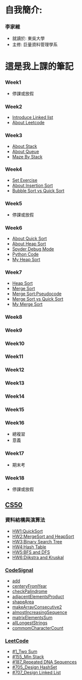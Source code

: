 # 自我簡介:
### **李家維** 
* 就讀於: 東吳大學
* 主修: 巨量資料管理學系
# 這是我上課的筆記
### Week1
- 停課或放假
### Week2
- [Introduce Linked list](https://www.youtube.com/watch?v=WwfhLC16bis&feature=emb_logo)
- [About Leetcode](https://leetcode.com/problemset/all/)
### Week3
- [About Stack](http://alrightchiu.github.io/SecondRound/stack-introjian-jie.html)
- [About Queue](http://alrightchiu.github.io/SecondRound/priority-queueintrojian-jie.html)
- [Maze By Stack](https://www.youtube.com/watch?v=yCQLluCn3rc&feature=emb_logo)
### Week4
- [Set Exercise](https://leetcode.com/problems/set-mismatch/)
- [About Insertion Sort](http://notepad.yehyeh.net/Content/Algorithm/Sort/Insertion/1.php)
- [Bubble Sort vs Quick Sort](https://www.youtube.com/watch?v=G4dwRF_Rzd0&feature=emb_logo)
### Week5
- 停課或放假
### Week6
- [About Quick Sort](http://alrightchiu.github.io/SecondRound/comparison-sort-quick-sortkuai-su-pai-xu-fa.html)
- [About Heap Sort](http://alrightchiu.github.io/SecondRound/comparison-sort-heap-sortdui-ji-pai-xu-fa.html)
- [Spyder Debug Mode](https://docs.spyder-ide.org/debugging.html)
- [Python Code](https://realpython.com/python-pep8/?fbclid=IwAR1olxlNcAQhKZVNw6-JBCituCKsqfk3YL67xOMfQA-_fyqbHyrFJRm15T4)
-  [My Heap Sort](https://github.com/C-WeiYu/WeiYu/blob/master/HW2/heap_sort_06170201.py)
### Week7
- [Heap Sort](https://algorithm.yuanbin.me/zh-tw/basics_data_structure/heap.html)
- [Merge Sort](https://www.c-programming-simple-steps.com/merge-sort.html)
- [Merge Sort:Pseudocode](https://www.slideshare.net/MJabin/merge-sort-and-quick-sort)
- [Merge Sort vs Quick Sort](https://www.youtube.com/watch?time_continue=1&v=es2T6KY45cA&feature=emb_logo)
-  [My Merge Sort](https://github.com/C-WeiYu/WeiYu/blob/master/HW2/merge_sort_06170201.py)
### Week8

### Week9
### Week10
### Week11
### Week12
### Week13
### Week14
### Week15
### Week16
- 總複習
- 意義
### Week17
- 期末考
### Week18
- 停課或放假
## [CS50](https://github.com/jacob13jacob13/myself-/tree/master/CS50)
### 資料結構與演算法
-  [HW1:QuickSort](https://github.com/jacob13jacob13/myself-/tree/master/HW1)
-  [HW2:MergeSort and HeapSort](https://github.com/jacob13jacob13/myself-/tree/master/HW2)
-  [HW3:Binary Search Tree](https://github.com/jacob13jacob13/myself-/tree/master/HW3)
-  [HW4:Hash Table](https://github.com/jacob13jacob13/myself-/tree/master/HW4)
-  [HW5:BFS and DFS](https://github.com/jacob13jacob13/myself-/tree/master/HW5)
-  [HW6:Dijkstra and Kruskal](https://github.com/jacob13jacob13/myself-/tree/master/HW6)
### [CodeSignal](https://github.com/jacob13jacob13/myself-/tree/master/Codesignal)
-  [add](https://github.com/jacob13jacob13/myself-/blob/master/Codesignal/add.py)      
-  [centeryFromYear](https://github.com/jacob13jacob13/myself-/blob/master/Codesignal/centeryFromYear.py)   
-  [checkPalindrome](https://github.com/jacob13jacob13/myself-/blob/master/Codesignal/checkPalindrome.py)       
-  [adjacentElementsProduct](https://github.com/jacob13jacob13/myself-/blob/master/Codesignal/adjacentElementsProduct.py)   
-  [shapeArea](https://github.com/jacob13jacob13/myself-/blob/master/Codesignal/shapeArea.py)   
-  [makeArrayConsecutive2](https://github.com/jacob13jacob13/myself-/blob/master/Codesignal/makeArrayConsecutive2.py)   
-  [almostIncreasingSequence](https://github.com/jacob13jacob13/myself-/blob/master/Codesignal/almostIncreasingSequence.py)   
-  [matrixElementsSum](https://github.com/jacob13jacob13/myself-/blob/master/Codesignal/matrixElementsSum.py)   
-  [allLongestStrings](https://github.com/jacob13jacob13/myself-/blob/master/Codesignal/allLongestStrings.py)   
-  [commomCharacterCount](https://github.com/jacob13jacob13/myself-/blob/master/Codesignal/commomCharacterCount.py)   
### [LeetCode](https://github.com/jacob13jacob13/myself-/tree/master/Leetcode)
-  [#1_Two Sum](https://github.com/jacob13jacob13/myself-/blob/master/Leetcode/1_Two%20Sum_06170121.py)
-  [#155_Min Stack](https://github.com/jacob13jacob13/myself-/blob/master/Leetcode/155_Min%20Stack_06170121.py)
-  [#187_Repeated DNA Sequences](https://github.com/jacob13jacob13/myself-/blob/master/Leetcode/187_Repeated%20DNA%20Sequences_06170121.py)
-  [#705_Design HashSet](https://github.com/jacob13jacob13/myself-/blob/master/Leetcode/705_Design%20HashSet_06170121.py)
-  [#707_Design Linked List](https://github.com/jacob13jacob13/myself-/blob/master/Leetcode/707_Design%20Linked%20List_06170121.py)


